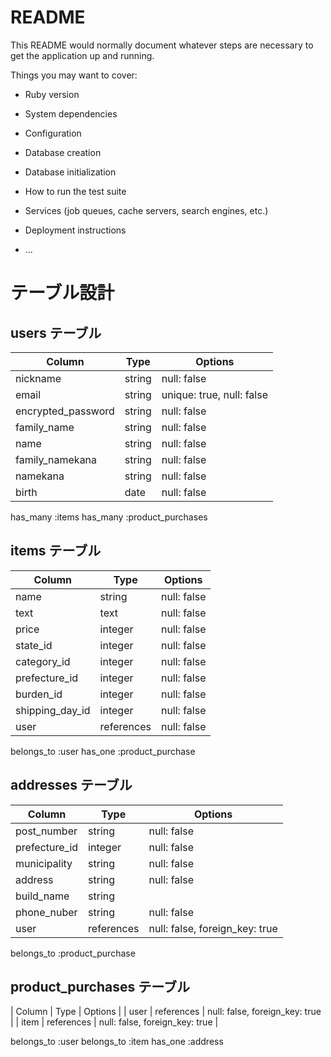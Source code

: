 # README

This README would normally document whatever steps are necessary to get the
application up and running.

Things you may want to cover:

* Ruby version

* System dependencies

* Configuration

* Database creation

* Database initialization

* How to run the test suite

* Services (job queues, cache servers, search engines, etc.)

* Deployment instructions

* ...

# テーブル設計

## users テーブル

| Column                | Type   | Options     |
| ----------           | ------ | ----------- |
| nickname             | string | null: false |
| email                | string | unique: true, null: false |
| encrypted_password   | string | null: false |
| family_name          | string | null: false |
| name                 | string | null: false |
| family_namekana      | string | null: false |
| namekana             | string | null: false |
| birth                | date   | null: false |

has_many :items
has_many :product_purchases

## items テーブル
| Column             | Type         | Options     |
| -----------------  | ------------ | ----------- |
| name               | string       | null: false |
| text               | text         | null: false |            
| price              | integer      | null: false |
| state_id           | integer      | null: false |
| category_id        | integer      | null: false |
| prefecture_id      | integer      | null: false |
| burden_id          | integer      | null: false |
| shipping_day_id    | integer      | null: false |
| user               | references   | null: false |

belongs_to :user
has_one :product_purchase

## addresses テーブル
| Column          | Type         | Options     |
| ----------      | ------------ | ----------- |
| post_number     | string       | null: false |
| prefecture_id   | integer      | null: false |
| municipality    | string       | null: false |
| address         | string       | null: false |
| build_name      | string       |             |
| phone_nuber     | string       | null: false |
| user            | references   | null: false, foreign_key: true |

belongs_to :product_purchase



## product_purchases テーブル
| Column             | Type         | Options                        |
| user               | references   | null: false, foreign_key: true |
| item               | references   | null: false, foreign_key: true |


belongs_to :user
belongs_to :item
has_one :address